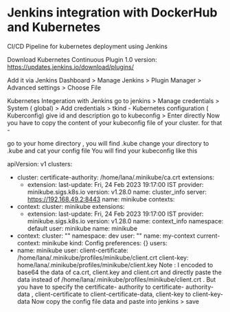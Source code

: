 # Jenkins integration with DockerHub and Kubernetes
CI/CD Pipeline for kubernetes deployment using Jenkins

Download Kubernetes Continuous Plugin 1.0 version:
https://updates.jenkins.io/download/plugins/

Add it via Jenkins Dashboard > Manage Jenkins > Plugin Manager > Advanced settings > Choose File

Kubernetes Integeration with Jenkins
go to jenkins > Manage credentials > System ( global) > Add credentials > tkind - Kubernetes configuration ( Kuberconfig)
give id and description
go to kubeconfig > Enter directly
Now you have to copy the content of your kubeconfig file of your cluster. for that -

go to your home directory , you will find  .kube
change your directory to .kube and cat your config file
You will find your kubeconfig like this

apiVersion: v1
clusters:
- cluster:
    certificate-authority:  /home/lana/.minikube/ca.crt
    extensions:
    - extension:
        last-update: Fri, 24 Feb 2023 19:17:00 IST
        provider: minikube.sigs.k8s.io
        version: v1.28.0
      name: cluster_info
    server: https://192.168.49.2:8443
  name: minikube
contexts:
- context:
    cluster: minikube
    extensions:
    - extension:
        last-update: Fri, 24 Feb 2023 19:17:00 IST
        provider: minikube.sigs.k8s.io
        version: v1.28.0
      name: context_info
    namespace: default
    user: minikube
  name: minikube
- context:
    cluster: ""
    namespace: dev
    user: ""
  name: my-context
current-context: minikube
kind: Config
preferences: {}
users:
- name: minikube
  user:
    client-certificate: /home/lana/.minikube/profiles/minikube/client.crt
    client-key: home/lana/.minikube/profiles/minikube/client.key
Note : I encoded to base64 the data of ca.crt, client.key and client.crt and directly paste the data instead of /home/lana/.minikube/profiles/minikube/client.crt . But you have to specify the certificate- authority to certificate- authority-data , client-certificate to client-certificate-data, client-key to client-key-data
Now copy the config file data and paste into jenkins > save